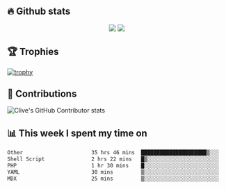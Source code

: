 ## &#128293; Github stats

<!-- GitHub Readme Streak Stats - https://github.com/DenverCoder1/github-readme-streak-stats -->
<p align="center">

<picture>
  <source 
    srcset="https://github-readme-stats.vercel.app/api?username=clivewalkden&count_private=true&show_icons=true&theme=darcula"
    media="(prefers-color-scheme: dark)"
  />
  <source
    srcset="https://github-readme-stats.vercel.app/api?username=clivewalkden&count_private=true&show_icons=true&theme=calm"
    media="(prefers-color-scheme: light), (prefers-color-scheme: no-preference)"
  />
  <img src="https://github-readme-stats.vercel.app/api?username=clivewalkden&count_private=true&show_icons=true&theme=darcula" />
</picture>

<a href="https://git.io/streak-stats" target="_blank">
  <img src="http://github-readme-streak-stats.herokuapp.com?user=clivewalkden&theme=darcula&date_format=j%20M%5B%20Y%5D" />
</a>

</p>

## &#127942; Trophies
[![trophy](https://github-profile-trophy.vercel.app/?username=clivewalkden&theme=onedark)](https://github.com/clivewalkden/github-profile-trophy)

## &#129309; Contributions
![Clive's GitHub Contributor stats](https://github-contributor-stats.vercel.app/api?username=clivewalkden)

## &#128202; This week I spent my time on
<!--START_SECTION:waka-->

```txt
Other                      35 hrs 46 mins  █████████████████████▒░░░   84.72 %
Shell Script               2 hrs 22 mins   █▒░░░░░░░░░░░░░░░░░░░░░░░   05.64 %
PHP                        1 hr 30 mins    █░░░░░░░░░░░░░░░░░░░░░░░░   03.58 %
YAML                       30 mins         ▒░░░░░░░░░░░░░░░░░░░░░░░░   01.21 %
MDX                        25 mins         ▒░░░░░░░░░░░░░░░░░░░░░░░░   01.00 %
```

<!--END_SECTION:waka-->
